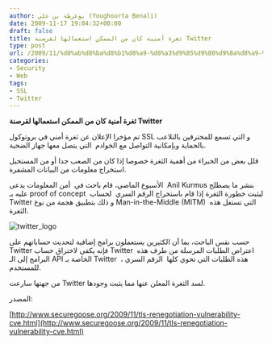 ```yaml
---
author: يوغرطة بن علي (Youghourta Benali)
date: 2009-11-17 19:04:32+00:00
draft: false
title: ثغرة أمنية كان من الممكن استعمالها لقرصنة Twitter
type: post
url: /2009/11/%d8%ab%d8%ba%d8%b1%d8%a9-%d8%a3%d9%85%d9%86%d9%8a%d8%a9-%d9%83%d8%a7%d9%86-%d9%85%d9%86-%d8%a7%d9%84%d9%85%d9%85%d9%83%d9%86-%d8%a7%d8%b3%d8%aa%d8%b9%d9%85%d8%a7%d9%84%d9%87%d8%a7-%d9%84%d9%82%d8%b1/
categories:
- Security
- Web
tags:
- SSL
- Twitter
---
```


**ثغرة أمنية كان من الممكن استعمالها لقرصنة Twitter**



تم مؤخرا الإعلان عن ثغرة أمني في بروتوكول SSL و التي تسمع للمخترقين بالتلاعب بالحماية وبإمكانية التواصل مع الخوادم  التي يتصل معها جهاز الضحية.

قلل بعض من الخبراء من أهمية الثغرة خصوصا إذا كان من الصعب جدا أو من المستحيل استخراج معلومات من البيانات المشفرة.

الأسبوع الماضي، قام باحث في  أمن المعلومات يدعى  Anil Kurmus بنشر ما يصطلح عليه بـ proof of concept  ليثبت خطورة الثغرة إذا قام باستخراج الرقم السري  لحساب Twitter و ذلك بتطبيق هجمة من نوع Man-in-the-Middle (MITM)  التي تستغل هذه الثغرة.

![twitter_logo](http://www.it-scoop.com/wp-content/uploads/2009/11/twitter_logo.jpg)


حسب نفس الباحث، بما أن الكثيرين يستعملون برامج إضافية لتحديث حساباتهم على Twitter فإنه يكفي لاختراق حساب Twitter  اعتراض الطلبات المرسلة من طرف هذه البرامج إلى الـ API الخاصة بـ Twitter  ، هذه الطلبات التي تحوي كلها  الرقم السري للمستخدم.

من جهتها سارعت Twitter لسد الثغرة المعلن عنها مما يثبت وجودها.

المصدر:

[http://www.securegoose.org/2009/11/tls-renegotiation-vulnerability-cve.html](http://www.securegoose.org/2009/11/tls-renegotiation-vulnerability-cve.html)
